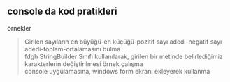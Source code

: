 ## console da kod pratikleri <br/>
örnekler<br/>
>Girilen sayıların en büyüğü-en küçüğü-pozitif sayı adedi-negatif sayı adedi-toplam-ortalamasını bulma<br/>fdgh
>StringBuilder Sınıfı kullanılarak, girilen bir metinde belirlediğimiz karakterlerin değiştirilmesi örnek çalışma<br/>
>console uygulamasına, windows form ekranı ekleyerek kullanma 
